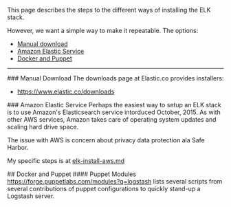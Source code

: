 This page describes the steps to the different ways of installing the ELK stack.

However, we want a simple way to make it repeatable.
The options:

* <a href="#Manual"> Manual download</a>
* <a href="#Amazon"> Amazon Elastic Service</a>
* <a href="#Docker"> Docker and Puppet</a>



<hr />
<a id="Manual"> 
### Manual Download</a>
The downloads page at Elastic.co provides installers:

  * <a target="_blank" href="https://www.elastic.co/downloads">https://www.elastic.co/downloads</a>


<a id="Amazon"> 
### Amazon Elastic Service</a>
Perhaps the easiest way to setup an ELK stack is to use Amazon's Elasticsearch service intorduced October, 2015.
As with other AWS services, Amazon takes care of operating system updates and scaling hard drive space.

The issue with AWS is concern about privacy data protection ala Safe Harbor.

My specific steps is at <a href="elk-install-aws.md">elk-install-aws.md</a>

<a id="#Docker"> 
## Docker and Puppet</a>

<a id="Puppet"> 
#### Puppet Modules</a>
<a target="_blank" href="https://forge.puppetlabs.com/modules?q=logstash">
https://forge.puppetlabs.com/modules?q=logstash</a>
lists several scripts from several contributions of puppet configurations to 
quickly stand-up a Logstash server.


